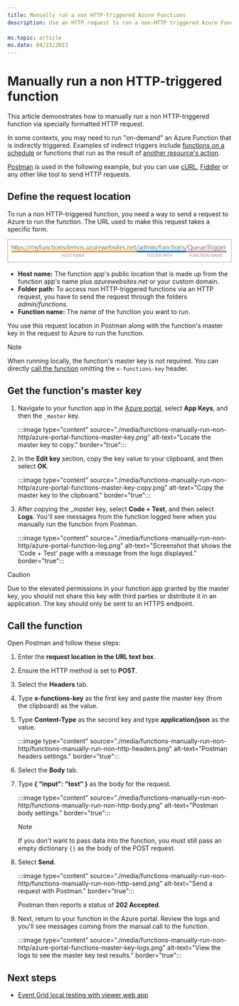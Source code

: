 ```yaml
---
title: Manually run a non HTTP-triggered Azure Functions
description: Use an HTTP request to run a non-HTTP triggered Azure Functions

ms.topic: article
ms.date: 04/23/2023
---
```


# Manually run a non HTTP-triggered function

This article demonstrates how to manually run a non HTTP-triggered function via specially formatted HTTP request.

In some contexts, you may need to run "on-demand" an Azure Function that is indirectly triggered.  Examples of indirect triggers include [functions on a schedule](./functions-create-scheduled-function.md) or functions that run as the result of [another resource's action](./functions-create-storage-blob-triggered-function.md). 

[Postman](https://www.getpostman.com/) is used in the following example, but you can use [cURL](https://curl.haxx.se/), [Fiddler](https://www.telerik.com/fiddler) or any other like tool to send HTTP requests.

## Define the request location

To run a non HTTP-triggered function, you need a way to send a request to Azure to run the function. The URL used to make this request takes a specific form.

![Define the request location: host name + folder path + function name](./media/functions-manually-run-non-http/azure-functions-admin-url-anatomy.png)

- **Host name:** The function app's public location that is made up from the function app's name plus *azurewebsites.net* or your custom domain.
- **Folder path:** To access non HTTP-triggered functions via an HTTP request, you have to send the request through the folders *admin/functions*.
- **Function name:** The name of the function you want to run.

You use this request location in Postman along with the function's master key in the request to Azure to run the function.

> [!NOTE]
> When running locally, the function's master key is not required. You can directly [call the function](#call-the-function) omitting the `x-functions-key` header.

## Get the function's master key

1. Navigate to your function app in the [Azure portal](https://portal.azure.com), select **App Keys**, and then the `_master` key. 

    :::image type="content" source="./media/functions-manually-run-non-http/azure-portal-functions-master-key.png" alt-text="Locate the master key to copy." border="true":::

1. In the **Edit key** section, copy the key value to your clipboard, and then select **OK**.

    :::image type="content" source="./media/functions-manually-run-non-http/azure-portal-functions-master-key-copy.png" alt-text="Copy the master key to the clipboard." border="true":::

1. After copying the *_master* key, select **Code + Test**, and then select **Logs**. You'll see messages from the function logged here when you manually run the function from Postman.

    :::image type="content" source="./media/functions-manually-run-non-http/azure-portal-function-log.png" alt-text="Screenshot that shows the 'Code + Test' page with a message from the logs displayed." border="true":::

> [!CAUTION]  
> Due to the elevated permissions in your function app granted by the master key, you should not share this key with third parties or distribute it in an application. The key should only be sent to an HTTPS endpoint.

## Call the function

Open Postman and follow these steps:

1. Enter the **request location in the URL text box**.
1. Ensure the HTTP method is set to **POST**.
1. Select the **Headers** tab.
1. Type **x-functions-key** as the first key and paste the master key (from the clipboard) as the value.
1. Type **Content-Type** as the second key and type **application/json** as the value.

    :::image type="content" source="./media/functions-manually-run-non-http/functions-manually-run-non-http-headers.png" alt-text="Postman headers settings." border="true":::

1. Select the **Body** tab.
1. Type **{ "input": "test" }** as the body for the request.

    :::image type="content" source="./media/functions-manually-run-non-http/functions-manually-run-non-http-body.png" alt-text="Postman body settings." border="true":::

   > [!NOTE]
   > If you don't want to pass data into the function, you must still pass an empty dictionary `{}` as the body of the POST request.

1. Select **Send**.
        
    :::image type="content" source="./media/functions-manually-run-non-http/functions-manually-run-non-http-send.png" alt-text="Send a request with Postman." border="true":::

    Postman then reports a status of **202 Accepted**.

1. Next, return to your function in the Azure portal. Review the logs and you'll see messages coming from the manual call to the function.

    :::image type="content" source="./media/functions-manually-run-non-http/azure-portal-functions-master-key-logs.png" alt-text="View the logs to see the master key test results." border="true":::

## Next steps

- [Event Grid local testing with viewer web app](./event-grid-how-tos.md#local-testing-with-viewer-web-app)
